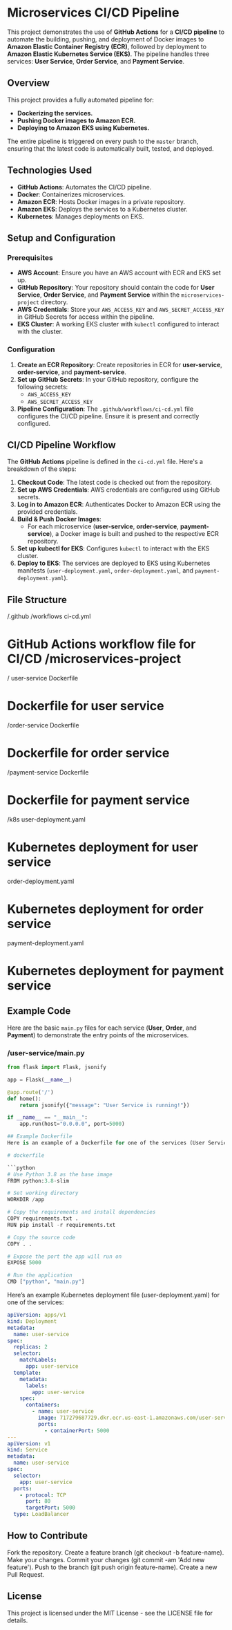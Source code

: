 # **Microservices CI/CD Pipeline**

This project demonstrates the use of **GitHub Actions** for a **CI/CD pipeline** to automate the building, pushing, and deployment of Docker images to **Amazon Elastic Container Registry (ECR)**, followed by deployment to **Amazon Elastic Kubernetes Service (EKS)**. The pipeline handles three services: **User Service**, **Order Service**, and **Payment Service**.

## **Overview**

This project provides a fully automated pipeline for:

- **Dockerizing the services.**
- **Pushing Docker images to Amazon ECR.**
- **Deploying to Amazon EKS using Kubernetes.**

The entire pipeline is triggered on every push to the `master` branch, ensuring that the latest code is automatically built, tested, and deployed.

## **Technologies Used**

- **GitHub Actions**: Automates the CI/CD pipeline.
- **Docker**: Containerizes microservices.
- **Amazon ECR**: Hosts Docker images in a private repository.
- **Amazon EKS**: Deploys the services to a Kubernetes cluster.
- **Kubernetes**: Manages deployments on EKS.

## **Setup and Configuration**

### **Prerequisites**

- **AWS Account**: Ensure you have an AWS account with ECR and EKS set up.
- **GitHub Repository**: Your repository should contain the code for **User Service**, **Order Service**, and **Payment Service** within the `microservices-project` directory.
- **AWS Credentials**: Store your `AWS_ACCESS_KEY` and `AWS_SECRET_ACCESS_KEY` in GitHub Secrets for access within the pipeline.
- **EKS Cluster**: A working EKS cluster with `kubectl` configured to interact with the cluster.

### **Configuration**

1. **Create an ECR Repository**: Create repositories in ECR for **user-service**, **order-service**, and **payment-service**.
2. **Set up GitHub Secrets**: In your GitHub repository, configure the following secrets:
   - `AWS_ACCESS_KEY`
   - `AWS_SECRET_ACCESS_KEY`
3. **Pipeline Configuration**: The `.github/workflows/ci-cd.yml` file configures the CI/CD pipeline. Ensure it is present and correctly configured.

## **CI/CD Pipeline Workflow**

The **GitHub Actions** pipeline is defined in the `ci-cd.yml` file. Here's a breakdown of the steps:

1. **Checkout Code**: The latest code is checked out from the repository.
2. **Set up AWS Credentials**: AWS credentials are configured using GitHub secrets.
3. **Log in to Amazon ECR**: Authenticates Docker to Amazon ECR using the provided credentials.
4. **Build & Push Docker Images**:
   - For each microservice (**user-service**, **order-service**, **payment-service**), a Docker image is built and pushed to the respective ECR repository.
5. **Set up kubectl for EKS**: Configures `kubectl` to interact with the EKS cluster.
6. **Deploy to EKS**: The services are deployed to EKS using Kubernetes manifests (`user-deployment.yaml`, `order-deployment.yaml`, and `payment-deployment.yaml`).


## **File Structure**

/.github /workflows ci-cd.yml 
# GitHub Actions workflow file for CI/CD /microservices-project    
 / user-service Dockerfile 
# Dockerfile for user service 
/order-service Dockerfile 
# Dockerfile for order service 
/payment-service Dockerfile 
# Dockerfile for payment service 
/k8s 
user-deployment.yaml 
# Kubernetes deployment for user service 
order-deployment.yaml 
# Kubernetes deployment for order service 
payment-deployment.yaml 
# Kubernetes deployment for payment service


## **Example Code**

Here are the basic `main.py` files for each service (**User**, **Order**, and **Payment**) to demonstrate the entry points of the microservices.

### **/user-service/main.py**

```python
from flask import Flask, jsonify

app = Flask(__name__)

@app.route('/')
def home():
    return jsonify({"message": "User Service is running!"})

if __name__ == "__main__":
    app.run(host="0.0.0.0", port=5000)

## Example Dockerfile
Here is an example of a Dockerfile for one of the services (User Service):

# dockerfile

```python
# Use Python 3.8 as the base image
FROM python:3.8-slim

# Set working directory
WORKDIR /app

# Copy the requirements and install dependencies
COPY requirements.txt .
RUN pip install -r requirements.txt

# Copy the source code
COPY . .

# Expose the port the app will run on
EXPOSE 5000

# Run the application
CMD ["python", "main.py"] 
```

Here’s an example Kubernetes deployment file (user-deployment.yaml) for one of the services:

```yaml
apiVersion: apps/v1
kind: Deployment
metadata:
  name: user-service
spec:
  replicas: 2
  selector:
    matchLabels:
      app: user-service
  template:
    metadata:
      labels:
        app: user-service
    spec:
      containers:
        - name: user-service
          image: 717279687729.dkr.ecr.us-east-1.amazonaws.com/user-service:latest
          ports:
            - containerPort: 5000
---
apiVersion: v1
kind: Service
metadata:
  name: user-service
spec:
  selector:
    app: user-service
  ports:
    - protocol: TCP
      port: 80
      targetPort: 5000
  type: LoadBalancer 
```

## How to Contribute
Fork the repository.
Create a feature branch (git checkout -b feature-name).
Make your changes.
Commit your changes (git commit -am 'Add new feature').
Push to the branch (git push origin feature-name).
Create a new Pull Request.

## License
This project is licensed under the MIT License - see the LICENSE file for details.



